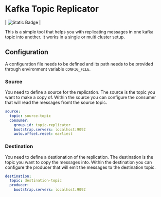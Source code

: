 # Kafka Topic Replicator

| ![Static Badge](https://img.shields.io/badge/stage-development-green) |

This is a simple tool that helps you with replicating messages in one kafka topic into another. It works in a single or multi cluster setup.

## Configuration

A configuration file needs to be defined and its path needs to be provided through environment variable `CONFIG_FILE`.

### Source

You need to define a source for the replication. The source is the topic you want to make a copy of. Within the source you can configure the consumer that will read the messages fromt the source topic.

```yaml
source:
  topic: source-topic
  consumer:
    group.id: topic-replicator
    bootstrap.servers: localhost:9092
    auto.offset.reset: earliest
```

### Destination

You need to define a destionation of the replication. The destination is the topic you want to copy the messages into. Within the destination you can configure the producer that will emit the messages to the destination topic.

```yaml
destination:
  topic: destination-topic
  producer:
    bootstrap.servers: localhost:9092
```